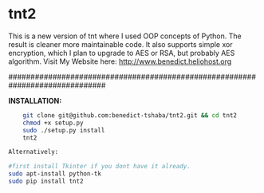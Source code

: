 # tnt2
This is a new version of tnt where I used OOP concepts of Python. The result is cleaner more maintainable code. 
It also supports simple xor encryption, which I plan to upgrade to AES or RSA, but probably AES algorithm.
Visit My Website here: <link>http://www.benedict.heliohost.org</link>

##############################################################################

**INSTALLATION:**
```bash
    git clone git@github.com:benedict-tshaba/tnt2.git && cd tnt2
    chmod +x setup.py
    sudo ./setup.py install
    tnt2

Alternatively:

#first install Tkinter if you dont have it already.
sudo apt-install python-tk
sudo pip install tnt2
```

